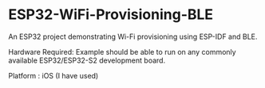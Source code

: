 # ESP32-WiFi-Provisioning-BLE
An ESP32 project demonstrating Wi-Fi provisioning using ESP-IDF and BLE.


Hardware Required:
Example should be able to run on any commonly available ESP32/ESP32-S2 development board.

Platform : iOS (I have used)


